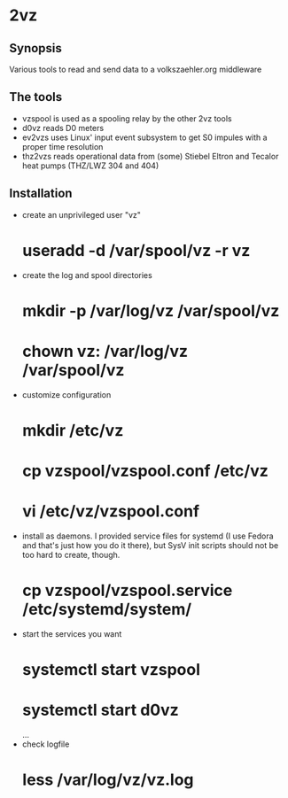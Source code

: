 # 2vz

## Synopsis

Various tools to read and send data to a volkszaehler.org middleware

## The tools

* vzspool is used as a spooling relay by the other 2vz tools
* d0vz reads D0 meters 
* ev2vzs uses Linux' input event subsystem to get S0 impules with a proper time resolution
* thz2vzs reads operational data from (some) Stiebel Eltron and Tecalor heat pumps (THZ/LWZ 304 and 404)

## Installation

* create an unprivileged user "vz"
	# useradd -d /var/spool/vz -r vz
* create the log and spool directories
	# mkdir -p /var/log/vz /var/spool/vz
	# chown vz: /var/log/vz /var/spool/vz
* customize configuration
	# mkdir /etc/vz
	# cp vzspool/vzspool.conf /etc/vz
	# vi /etc/vz/vzspool.conf
* install as daemons. I provided service files for systemd (I use Fedora and that's just how you do it there), but SysV init scripts should not be too hard to create, though.
	# cp vzspool/vzspool.service /etc/systemd/system/
* start the services you want
	# systemctl start vzspool
	# systemctl start d0vz
	...
* check logfile 
	# less /var/log/vz/vz.log

